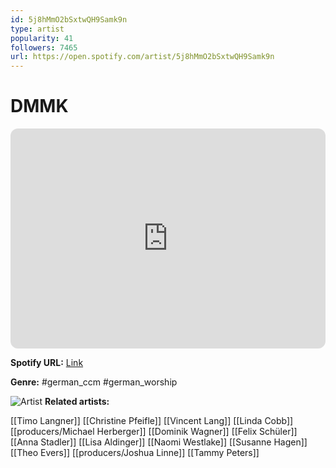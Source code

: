 ```yaml
---
id: 5j8hMmO2bSxtwQH9Samk9n
type: artist
popularity: 41
followers: 7465
url: https://open.spotify.com/artist/5j8hMmO2bSxtwQH9Samk9n
---
```

# DMMK

<iframe style="border-radius:12px" src="https://open.spotify.com/embed/artist/5j8hMmO2bSxtwQH9Samk9n" width="100%" height="352" frameBorder="0" allowfullscreen="" allow="autoplay; clipboard-write; encrypted-media; fullscreen; picture-in-picture" loading="lazy"></iframe>

**Spotify URL:** [Link](https://open.spotify.com/artist/5j8hMmO2bSxtwQH9Samk9n)

**Genre:**  #german_ccm #german_worship

![Artist](https://i.scdn.co/image/ab6761610000e5eb1657115daaae0d02927a23f3)
**Related artists:**

[[Timo Langner]]
[[Christine Pfeifle]]
[[Vincent Lang]]
[[Linda Cobb]]
[[producers/Michael Herberger]]
[[Dominik Wagner]]
[[Felix Schüler]]
[[Anna Stadler]]
[[Lisa Aldinger]]
[[Naomi Westlake]]
[[Susanne Hagen]]
[[Theo Evers]]
[[producers/Joshua Linne]]
[[Tammy Peters]]
